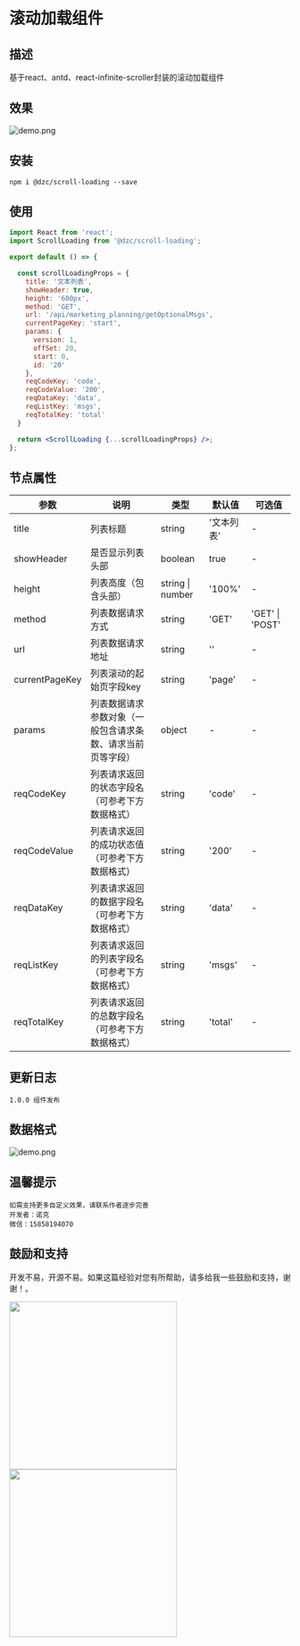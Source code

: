 # 滚动加载组件

## 描述

基于react、antd、react-infinite-scroller封装的滚动加载组件

## 效果

![demo.png](https://i.loli.net/2021/11/16/5wnpI19mhNK3bdZ.png)

## 安装

```
npm i @dzc/scroll-loading --save
```

## 使用

```jsx
import React from 'react';
import ScrollLoading from '@dzc/scroll-loading';

export default () => {

  const scrollLoadingProps = {
    title: '文本列表',
    showHeader: true,
    height: '600px',
    method: 'GET',
    url: '/api/marketing_planning/getOptionalMsgs',
    currentPageKey: 'start',
    params: {
      version: 1,
      offSet: 20,
      start: 0,
      id: '20'
    },
    reqCodeKey: 'code',
    reqCodeValue: '200',
    reqDataKey: 'data',
    reqListKey: 'msgs',
    reqTotalKey: 'total'
  }

  return <ScrollLoading {...scrollLoadingProps} />;
};

```

## 节点属性

| 参数 | 说明 | 类型 | 默认值 | 可选值 |
| --- | --- | --- | --- | --- |
| title | 列表标题 | string | '文本列表' | - |
| showHeader | 是否显示列表头部 | boolean | true | - |
| height | 列表高度（包含头部） | string &#124; number | '100%' | - |
| method | 列表数据请求方式 | string | 'GET' | 'GET' &#124; 'POST' |
| url | 列表数据请求地址 | string | '' | - |
| currentPageKey | 列表滚动的起始页字段key | string | 'page' | - |
| params | 列表数据请求参数对象（一般包含请求条数、请求当前页等字段） | object | - | - |
| reqCodeKey | 列表请求返回的状态字段名（可参考下方数据格式） | string | 'code' | - |
| reqCodeValue | 列表请求返回的成功状态值（可参考下方数据格式） | string | '200' | - |
| reqDataKey | 列表请求返回的数据字段名（可参考下方数据格式） | string | 'data' | - |
| reqListKey | 列表请求返回的列表字段名（可参考下方数据格式） | string | 'msgs' | - |
| reqTotalKey | 列表请求返回的总数字段名（可参考下方数据格式） | string | 'total' | - |


## 更新日志

```
1.0.0 组件发布
```

## 数据格式

![demo.png](https://i.loli.net/2021/11/16/RFpnluXH1QTIAg7.png)

## 温馨提示

```
如需支持更多自定义效果，请联系作者逐步完善
开发者：诺克
微信：15858194070
```

## 鼓励和支持

开发不易，开源不易。如果这篇经验对您有所帮助，请多给我一些鼓励和支持，谢谢！。

<img src="https://i.loli.net/2021/11/12/IgrFyOTfE5AkWpu.jpg" width="300"/><img src="https://i.loli.net/2021/11/12/AMhSpxZX19d5CIq.jpg" width="300"/>

